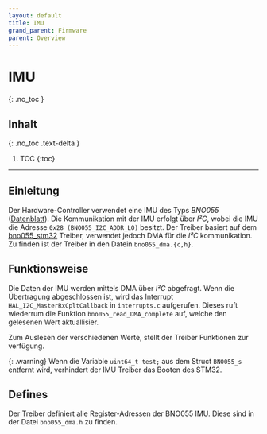 ```yaml
---
layout: default
title: IMU
grand_parent: Firmware
parent: Overview
---
```


# IMU
{: .no_toc }

## Inhalt
{: .no_toc .text-delta }

1. TOC
{:toc}

---

## Einleitung

Der Hardware-Controller verwendet eine IMU des Typs *BNO055* ([Datenblatt](https://www.bosch-sensortec.com/media/boschsensortec/downloads/datasheets/bst-bno055-ds000.pdf)).
Die Kommunikation mit der IMU erfolgt über *I²C*, wobei die IMU die Adresse `0x28 (BNO055_I2C_ADDR_LO)` besitzt.
Der Treiber basiert auf dem [bno055_stm32](https://github.com/ivyknob/bno055_stm32) Treiber, verwendet jedoch DMA für die *I²C* kommunikation.
Zu finden ist der Treiber in den Datein `bno055_dma.{c,h}`.

## Funktionsweise

Die Daten der IMU werden mittels DMA über *I²C* abgefragt.
Wenn die Übertragung abgeschlossen ist, wird das Interrupt `HAL_I2C_MasterRxCpltCallback` in `interrupts.c` aufgerufen.
Dieses ruft wiederrum die Funktion `bno055_read_DMA_complete` auf, welche den gelesenen Wert aktuallisier.

Zum Auslesen der verschiedenen Werte, stellt der Treiber Funktionen zur verfügung.

{: .warning}
Wenn die Variable `uint64_t test;` aus dem Struct `BNO055_s` entfernt wird,
verhindert der IMU Treiber das Booten des STM32.

## Defines

Der Treiber definiert alle Register-Adressen der BNO055 IMU.
Diese sind in der Datei `bno055_dma.h` zu finden.
